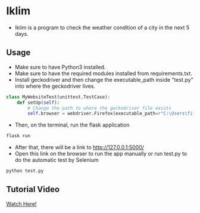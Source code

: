 # Iklim
* Iklim is a program to check the weather condition of a city in the next 5 days.

## Usage
* Make sure to have Python3 installed.
* Make sure to have the required modules installed from requirements.txt.
* Install geckodriver and then change the executable_path inside "test.py" into where the geckodriver lives.
```Python
class MyWebsiteTest(unittest.TestCase):
    def setUp(self):
        # Change the path to where the geckodriver file exists
        self.browser = webdriver.Firefox(executable_path=r"C:\Users\fifia\Desktop\geckodriver.exe")
```
* Then, on the terminal, run the flask application
```bash
flask run
```
* After that, there will be a link to http://127.0.0.1:5000/
* Open this link on the browser to run the app manually or run test.py to do the automatic test by Selenium
```bash
python test.py
```

## Tutorial Video
[Watch Here!](https://youtu.be/NNs6hKHFXwA)